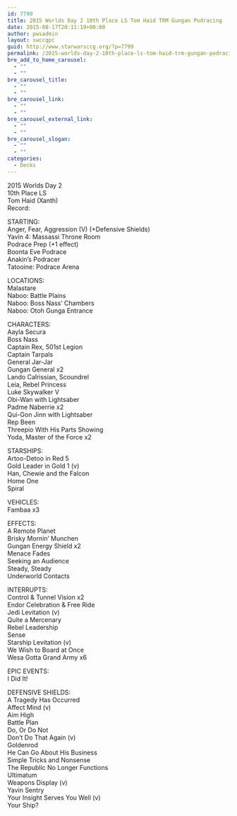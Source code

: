 ```yaml
---
id: 7799
title: 2015 Worlds Day 2 10th Place LS Tom Haid TRM Gungan Podracing
date: 2015-08-17T20:11:19+00:00
author: pwsadmin
layout: swccgpc
guid: http://www.starwarsccg.org/?p=7799
permalink: /2015-worlds-day-2-10th-place-ls-tom-haid-trm-gungan-podracing/
bre_add_to_home_carousel:
  - ""
  - ""
bre_carousel_title:
  - ""
  - ""
bre_carousel_link:
  - ""
  - ""
bre_carousel_external_link:
  - ""
  - ""
bre_carousel_slogan:
  - ""
  - ""
categories:
  - Decks
---
```

2015 Worlds Day 2  
10th Place LS  
Tom Haid (Xanth)  
Record:

STARTING:  
Anger, Fear, Aggression (V) (+Defensive Shields)  
Yavin 4: Massassi Throne Room  
Podrace Prep (+1 effect)  
Boonta Eve Podrace  
Anakin&#8217;s Podracer  
Tatooine: Podrace Arena

LOCATIONS:  
Malastare  
Naboo: Battle Plains  
Naboo: Boss Nass&#8217; Chambers  
Naboo: Otoh Gunga Entrance

CHARACTERS:  
Aayla Secura  
Boss Nass  
Captain Rex, 501st Legion  
Captain Tarpals  
General Jar-Jar  
Gungan General x2  
Lando Calrissian, Scoundrel  
Leia, Rebel Princess  
Luke Skywalker V  
Obi-Wan with Lightsaber  
Padme Naberrie x2  
Qui-Gon Jinn with Lightsaber  
Rep Been  
Threepio With His Parts Showing  
Yoda, Master of the Force x2

STARSHIPS:  
Artoo-Detoo in Red 5  
Gold Leader in Gold 1 (v)  
Han, Chewie and the Falcon  
Home One  
Spiral

VEHICLES:  
Fambaa x3

EFFECTS:  
A Remote Planet  
Brisky Mornin&#8217; Munchen  
Gungan Energy Shield x2  
Menace Fades  
Seeking an Audience  
Steady, Steady  
Underworld Contacts

INTERRUPTS:  
Control & Tunnel Vision x2  
Endor Celebration & Free Ride  
Jedi Levitation (v)  
Quite a Mercenary  
Rebel Leadership  
Sense  
Starship Levitation (v)  
We Wish to Board at Once  
Wesa Gotta Grand Army x6

EPIC EVENTS:  
I Did It!

DEFENSIVE SHIELDS:  
A Tragedy Has Occurred  
Affect Mind (v)  
Aim High  
Battle Plan  
Do, Or Do Not  
Don&#8217;t Do That Again (v)  
Goldenrod  
He Can Go About His Business  
Simple Tricks and Nonsense  
The Republic No Longer Functions  
Ultimatum  
Weapons Display (v)  
Yavin Sentry  
Your Insight Serves You Well (v)  
Your Ship?